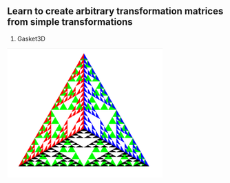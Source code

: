 ## Learn to create arbitrary transformation matrices from simple transformations

1. Gasket3D
<img  style =" height : 300px" src ="../photo/Gasket.png">
